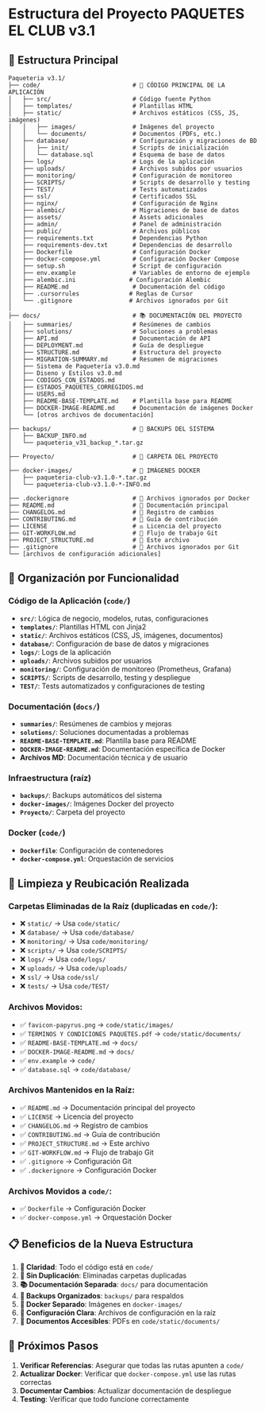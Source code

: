 # Estructura del Proyecto PAQUETES EL CLUB v3.1

## 📁 Estructura Principal

```
Paqueteria v3.1/
├── code/                          # 🎯 CÓDIGO PRINCIPAL DE LA APLICACIÓN
│   ├── src/                       # Código fuente Python
│   ├── templates/                 # Plantillas HTML
│   ├── static/                    # Archivos estáticos (CSS, JS, imágenes)
│   │   ├── images/                # Imágenes del proyecto
│   │   └── documents/             # Documentos (PDFs, etc.)
│   ├── database/                  # Configuración y migraciones de BD
│   │   ├── init/                  # Scripts de inicialización
│   │   └── database.sql           # Esquema de base de datos
│   ├── logs/                      # Logs de la aplicación
│   ├── uploads/                   # Archivos subidos por usuarios
│   ├── monitoring/                # Configuración de monitoreo
│   ├── SCRIPTS/                   # Scripts de desarrollo y testing
│   ├── TEST/                      # Tests automatizados
│   ├── ssl/                       # Certificados SSL
│   ├── nginx/                     # Configuración de Nginx
│   ├── alembic/                   # Migraciones de base de datos
│   ├── assets/                    # Assets adicionales
│   ├── admin/                     # Panel de administración
│   ├── public/                    # Archivos públicos
│   ├── requirements.txt           # Dependencias Python
│   ├── requirements-dev.txt       # Dependencias de desarrollo
│   ├── Dockerfile                 # Configuración Docker
│   ├── docker-compose.yml         # Configuración Docker Compose
│   ├── setup.sh                   # Script de configuración
│   ├── env.example                # Variables de entorno de ejemplo
│   ├── alembic.ini               # Configuración Alembic
│   ├── README.md                  # Documentación del código
│   ├── .cursorrules              # Reglas de Cursor
│   └── .gitignore                # Archivos ignorados por Git
│
├── docs/                          # 📚 DOCUMENTACIÓN DEL PROYECTO
│   ├── summaries/                 # Resúmenes de cambios
│   ├── solutions/                 # Soluciones a problemas
│   ├── API.md                     # Documentación de API
│   ├── DEPLOYMENT.md              # Guía de despliegue
│   ├── STRUCTURE.md               # Estructura del proyecto
│   ├── MIGRATION-SUMMARY.md       # Resumen de migraciones
│   ├── Sistema de Paquetería v3.0.md
│   ├── Diseno y Estilos v3.0.md
│   ├── CODIGOS_CON_ESTADOS.md
│   ├── ESTADOS_PAQUETES_CORREGIDOS.md
│   ├── USERS.md
│   ├── README-BASE-TEMPLATE.md    # Plantilla base para README
│   ├── DOCKER-IMAGE-README.md     # Documentación de imágenes Docker
│   └── [otros archivos de documentación]
│
├── backups/                       # 💾 BACKUPS DEL SISTEMA
│   ├── BACKUP_INFO.md
│   └── paqueteria_v31_backup_*.tar.gz
│
├── Proyecto/                      # 📁 CARPETA DEL PROYECTO
│
├── docker-images/                 # 🐳 IMÁGENES DOCKER
│   ├── paqueteria-club-v3.1.0-*.tar.gz
│   └── paqueteria-club-v3.1.0-*-INFO.md
│
├── .dockerignore                  # 🐳 Archivos ignorados por Docker
├── README.md                      # 📖 Documentación principal
├── CHANGELOG.md                   # 📝 Registro de cambios
├── CONTRIBUTING.md                # 🤝 Guía de contribución
├── LICENSE                        # ⚖️ Licencia del proyecto
├── GIT-WORKFLOW.md                # 🔄 Flujo de trabajo Git
├── PROJECT_STRUCTURE.md           # 📁 Este archivo
├── .gitignore                     # 🚫 Archivos ignorados por Git
└── [archivos de configuración adicionales]
```

## 🎯 Organización por Funcionalidad

### **Código de la Aplicación** (`code/`)
- **`src/`**: Lógica de negocio, modelos, rutas, configuraciones
- **`templates/`**: Plantillas HTML con Jinja2
- **`static/`**: Archivos estáticos (CSS, JS, imágenes, documentos)
- **`database/`**: Configuración de base de datos y migraciones
- **`logs/`**: Logs de la aplicación
- **`uploads/`**: Archivos subidos por usuarios
- **`monitoring/`**: Configuración de monitoreo (Prometheus, Grafana)
- **`SCRIPTS/`**: Scripts de desarrollo, testing y despliegue
- **`TEST/`**: Tests automatizados y configuraciones de testing

### **Documentación** (`docs/`)
- **`summaries/`**: Resúmenes de cambios y mejoras
- **`solutions/`**: Soluciones documentadas a problemas
- **`README-BASE-TEMPLATE.md`**: Plantilla base para README
- **`DOCKER-IMAGE-README.md`**: Documentación específica de Docker
- **Archivos MD**: Documentación técnica y de usuario

### **Infraestructura** (raíz)
- **`backups/`**: Backups automáticos del sistema
- **`docker-images/`**: Imágenes Docker del proyecto
- **`Proyecto/`**: Carpeta del proyecto

### **Docker** (`code/`)
- **`Dockerfile`**: Configuración de contenedores
- **`docker-compose.yml`**: Orquestación de servicios

## 🧹 Limpieza y Reubicación Realizada

### **Carpetas Eliminadas de la Raíz** (duplicadas en `code/`):
- ❌ `static/` → Usa `code/static/`
- ❌ `database/` → Usa `code/database/`
- ❌ `monitoring/` → Usa `code/monitoring/`
- ❌ `scripts/` → Usa `code/SCRIPTS/`
- ❌ `logs/` → Usa `code/logs/`
- ❌ `uploads/` → Usa `code/uploads/`
- ❌ `ssl/` → Usa `code/ssl/`
- ❌ `tests/` → Usa `code/TEST/`

### **Archivos Movidos**:
- ✅ `favicon-papyrus.png` → `code/static/images/`
- ✅ `TERMINOS Y CONDICIONES PAQUETES.pdf` → `code/static/documents/`
- ✅ `README-BASE-TEMPLATE.md` → `docs/`
- ✅ `DOCKER-IMAGE-README.md` → `docs/`
- ✅ `env.example` → `code/`
- ✅ `database.sql` → `code/database/`

### **Archivos Mantenidos en la Raíz**:
- ✅ `README.md` → Documentación principal del proyecto
- ✅ `LICENSE` → Licencia del proyecto
- ✅ `CHANGELOG.md` → Registro de cambios
- ✅ `CONTRIBUTING.md` → Guía de contribución
- ✅ `PROJECT_STRUCTURE.md` → Este archivo
- ✅ `GIT-WORKFLOW.md` → Flujo de trabajo Git
- ✅ `.gitignore` → Configuración Git
- ✅ `.dockerignore` → Configuración Docker

### **Archivos Movidos a `code/`**:
- ✅ `Dockerfile` → Configuración Docker
- ✅ `docker-compose.yml` → Orquestación Docker

## 📋 Beneficios de la Nueva Estructura

1. **🎯 Claridad**: Todo el código está en `code/`
2. **🚫 Sin Duplicación**: Eliminadas carpetas duplicadas
3. **📚 Documentación Separada**: `docs/` para documentación
4. **💾 Backups Organizados**: `backups/` para respaldos
5. **🐳 Docker Separado**: Imágenes en `docker-images/`
6. **🔧 Configuración Clara**: Archivos de configuración en la raíz
7. **📄 Documentos Accesibles**: PDFs en `code/static/documents/`

## 🚀 Próximos Pasos

1. **Verificar Referencias**: Asegurar que todas las rutas apunten a `code/`
2. **Actualizar Docker**: Verificar que `docker-compose.yml` use las rutas correctas
3. **Documentar Cambios**: Actualizar documentación de despliegue
4. **Testing**: Verificar que todo funcione correctamente
